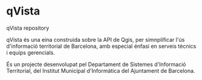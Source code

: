 # qVista
qVista repository

qVista és una eina construida sobre la API de Qgis, per simnplificar l'ús d'informació territorial de Barcelona, amb especial énfasi en serveis técnics i equips gerencials.

És un projecte desenvolupat pel Departament de Sistemes d'Informació Territorial, del Institut Municipal d'Informàtica del Ajuntament de Barcelona.

